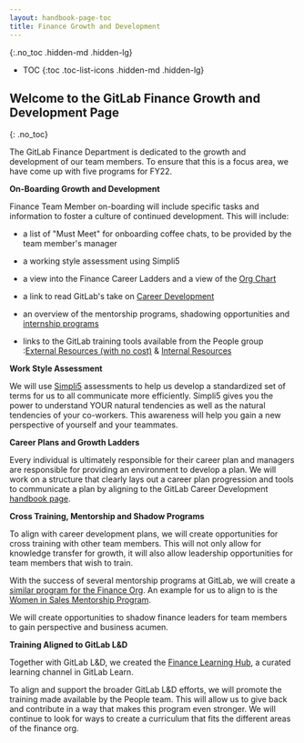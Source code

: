 ```yaml
---
layout: handbook-page-toc
title: Finance Growth and Development
---
```


{:.no_toc .hidden-md .hidden-lg}

- TOC
{:toc .toc-list-icons .hidden-md .hidden-lg}


## Welcome to the GitLab Finance Growth and Development Page
{: .no_toc}

The GitLab Finance Department is dedicated to the growth and development of our team members. To ensure that this is a focus area, we have come up with five programs for FY22.

**On-Boarding Growth and Development**

Finance Team Member on-boarding will include specific tasks and information to foster a culture of continued development. This will include:

-   a list of "Must Meet" for onboarding coffee chats, to be provided by the team member's manager

-   a working style assessment using Simpli5

-   a view into the Finance Career Ladders and a view of the [Org Chart](https://comp-calculator.gitlab.net/org_chart)

-   a link to read GitLab's take on [Career Development](https://about.gitlab.com/handbook/people-group/learning-and-development/career-development/#what-is-career-development)

-   an overview of the mentorship programs, shadowing opportunities and [internship programs](https://about.gitlab.com/handbook/people-group/learning-and-development/career-development/#internship-for-learning)

-   links to the GitLab training tools available from the People group :[External Resources (with no cost)](https://about.gitlab.com/handbook/people-group/learning-and-development/career-development/#external-resources-some-with-no-cost) &  [Internal Resources](https://about.gitlab.com/handbook/people-group/learning-and-development/career-development/#internal-resources-1)

**Work Style Assessment**

We will use [Simpli5](https://www.simpli5.com/) assessments to help us develop a standardized set of terms for us to all communicate more efficiently. Simpli5 gives you the power to understand YOUR natural tendencies as well as the natural tendencies of your co-workers. This awareness will help you gain a new perspective of yourself and your teammates.

**Career Plans and Growth Ladders**

Every individual is ultimately responsible for their career plan and managers are responsible for providing an environment to develop a plan. We will work on a structure that clearly lays out a career plan progression and tools to communicate a plan by aligning to the GitLab Career Development [handbook page](https://about.gitlab.com/handbook/people-group/learning-and-development/career-development/).

**Cross Training, Mentorship and Shadow Programs**

To align with career development plans, we will create opportunities for cross training with other team members. This will not only allow for knowledge transfer for growth, it will also allow leadership opportunities for team members that wish to train.

With the success of several mentorship programs at GitLab, we will create a [similar program for the Finance Org](/handbook/finance/growth-and-development/mentorship/). An example for us to align to is the [Women in Sales Mentorship Program](/handbook/people-group/women-in-sales-mentorship-pilot-program/#women-in-sales-mentorship-program-pilot).

We will create opportunities to shadow finance leaders for team members to gain perspective and business acumen.

**Training Aligned to GitLab L&D**

Together with GitLab L&D, we created the [Finance Learning Hub](https://gitlab.edcast.com/channel/5370), a curated learning channel in GitLab Learn.

To align and support the broader GitLab L&D efforts, we will promote the training made available by the People team. This will allow us to give back and contribute in a way that makes this program even stronger. We will continue to look for ways to create a curriculum that fits the different areas of the finance org.

